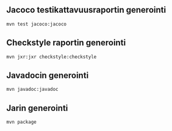 ## Jacoco testikattavuusraportin generointi

``mvn test jacoco:jacoco``

## Checkstyle raportin generointi 

``mvn jxr:jxr checkstyle:checkstyle``

## Javadocin generointi

``mvn javadoc:javadoc``

## Jarin generointi

``mvn package``
